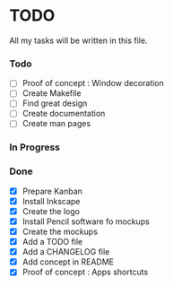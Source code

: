 # TODO
All my tasks will be written in this file.

### Todo
- [ ] Proof of concept : Window decoration
- [ ] Create Makefile
- [ ] Find great design
- [ ] Create documentation
- [ ] Create man pages

### In Progress

### Done
- [X] Prepare Kanban
- [X] Install Inkscape
- [X] Create the logo
- [X] Install Pencil software fo mockups
- [X] Create the mockups
- [X] Add a TODO file
- [X] Add a CHANGELOG file
- [X] Add concept in README
- [X] Proof of concept : Apps shortcuts
